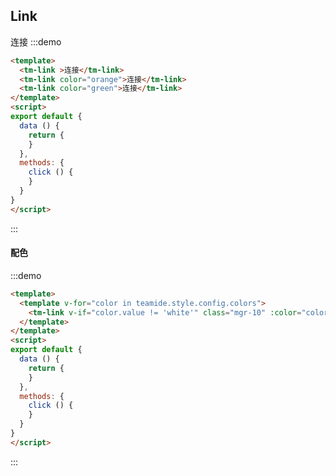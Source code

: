 <script>
export default {
  data () {
    return {
      teamide
    }
  },
  methods: {
    click () {
    }
  }
}
</script>
## Link
连接
:::demo
``` html
<template>
  <tm-link >连接</tm-link>
  <tm-link color="orange">连接</tm-link>
  <tm-link color="green">连接</tm-link>
</template>
<script>
export default {
  data () {
    return {
    }
  },
  methods: {
    click () {
    }
  }
}
</script>
```
:::



#### 配色
:::demo
``` html
<template>
  <template v-for="color in teamide.style.config.colors">
    <tm-link v-if="color.value != 'white'" class="mgr-10" :color="color.value">{{color.text}}</tm-link>
  </template>
</template>
<script>
export default {
  data () {
    return {
    }
  },
  methods: {
    click () {
    }
  }
}
</script>
```
:::